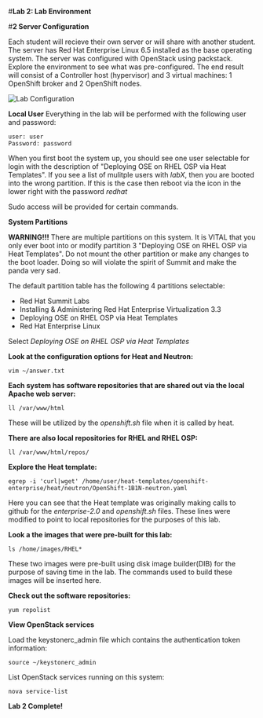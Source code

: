 #**Lab 2: Lab Environment**

#**2 Server Configuration**

Each student will recieve their own server or will share with another student. The server has Red Hat Enterprise Linux 6.5 installed as the base operating system.  The server was configured with OpenStack using packstack.  Explore the environment to see what was pre-configured. The end result will consist of a Controller host (hypervisor) and 3 virtual machines: 1 OpenShift broker and 2 OpenShift nodes.

![Lab Configuration](http://summitimage-scollier1.rhcloud.com/summit_lab.png)


**Local User**
Everything in the lab will be performed with the following user and password:

    user: user
    Password: password

When you first boot the system up, you should see one user selectable for login with the description of "Deploying OSE on RHEL OSP via Heat Templates". If you see a list of mulitple users with *labX*, then you are booted into the wrong partition. If this is the case then reboot via the icon in the lower right with the password *redhat*

Sudo access will be provided for certain commands.

**System Partitions**

**WARNING!!!** There are multiple partitions on this system. It is VITAL that you only ever boot into or modify partition 3 "Deploying OSE on RHEL OSP via Heat Templates". Do not mount the other partition or make any changes to the boot loader. Doing so will violate the spirit of Summit and make the panda very sad.

The default partition table has the following 4 partitions selectable:

* Red Hat Summit Labs
* Installing & Administering Red Hat Enterprise Virtualization 3.3
* Deploying OSE on RHEL OSP via Heat Templates
* Red Hat Enterprise Linux

Select *Deploying OSE on RHEL OSP via Heat Templates*

**Look at the configuration options for Heat and Neutron:**

    vim ~/answer.txt

**Each system has software repositories that are shared out via the local Apache web server:**

    ll /var/www/html

These will be utilized by the *openshift.sh* file when it is called by heat.

**There are also local repositories for RHEL and RHEL OSP:**

    ll /var/www/html/repos/

**Explore the Heat template:**

    egrep -i 'curl|wget' /home/user/heat-templates/openshift-enterprise/heat/neutron/OpenShift-1B1N-neutron.yaml
    
Here you can see that the Heat template was originally making calls to github for the *enterprise-2.0* and *openshift.sh* files. These lines were modified to point to local repositories for the purposes of this lab.

**Look a the images that were pre-built for this lab:**

    ls /home/images/RHEL*
    
These two images were pre-built using disk image builder(DIB) for the purpose of saving time in the lab. The commands used to build these images will be inserted here. <SCOLLIER TO INSERT>

**Check out the software repositories:**

    yum repolist

**View OpenStack services**

Load the keystonerc_admin file which contains the authentication token information:

    source ~/keystonerc_admin

List OpenStack services running on this system:

    nova service-list

**Lab 2 Complete!**

<!--BREAK-->



